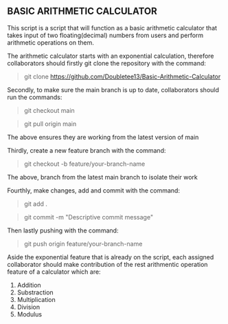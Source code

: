 ## BASIC ARITHMETIC CALCULATOR

This script is a script that will function as a basic arithmetic calculator that takes input of two floating(decimal) numbers from users and perform arithmetic operations on them.

The arithmetic calculator starts with an exponential calculation, therefore collaborators should firstly git clone the repository with the command:

> git clone https://github.com/Doubletee13/Basic-Arithmetic-Calculator

Secondly, to make sure the main branch is up to date, collaborators should run the commands:

> git checkout main

> git pull origin main

The above ensures they are working from the latest version of main

Thirdly, create a new feature branch with the command:

> git checkout -b feature/your-branch-name

The above, branch from the latest main branch to isolate their work

Fourthly, make changes, add and commit with the command: 

> git add .

> git commit -m "Descriptive commit message"

Then lastly pushing with the command:

> git push origin feature/your-branch-name


Aside the exponential feature that is already on the script, each assigned collaborator should make contribution of the rest arithmentic operation feature of a calculator which are:

1. Addition
2. Substraction
3. Multiplication
4. Division
5. Modulus


